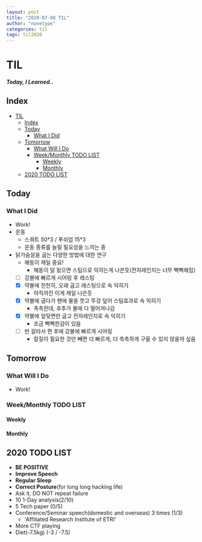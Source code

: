 ```yaml
---
layout: post
title: "2020-07-08 TIL"
author: "nonetype"
categories: til
tags: til2020
---
```


# TIL
***Today, I Learned..***

## Index

<!-- @import "[TOC]" {cmd="toc" depthFrom=1 depthTo=6 orderedList=false} -->
<!-- code_chunk_output -->

- [TIL](#til)
  - [Index](#index)
  - [Today](#today)
    - [What I Did](#what-i-did)
  - [Tomorrow](#tomorrow)
    - [What Will I Do](#what-will-i-do)
    - [Week/Monthly TODO LIST](#weekmonthly-todo-list)
      - [Weekly](#weekly)
      - [Monthly](#monthly)
  - [2020 TODO LIST](#2020-todo-list)

<!-- /code_chunk_output -->


## Today
### What I Did
- Work!
- 운동
  - 스쿼트 50\*3 / 푸쉬업 15\*3
  - 운동 종류를 늘릴 필요성을 느끼는 중
- 닭가슴살을 굽는 다양한 방법에 대한 연구
  - 해동이 제일 중요!
    - 해동이 덜 됬으면 스팀으로 익히는게 나은듯(전자레인지는 너무 뻑뻑해짐)
  - [ ] 강불에 빠르게 시어링 후 레스팅
  - [x] 약불에 천천히, 오래 굽고 레스팅으로 속 익히기
    - 아직까진 이게 제일 나은듯
  - [x] 약불에 굽다가 팬에 물을 붓고 뚜겅 덮어 스팀효과로 속 익히기
    - 촉촉한데, 후추가 물에 다 떨어져나감
  - [x] 약불에 앞뒷면만 굽고 전자레인지로 속 익히기
    - 조금 뻑뻑한감이 있음
  - [ ] 반 갈라서 편 후에 강불에 빠르게 시어링
    - 칼질이 필요한 것만 빼면 더 빠르게, 더 촉촉하게 구울 수 있지 않을까 싶음

## Tomorrow
### What Will I Do
- Work!

### Week/Monthly TODO LIST
#### Weekly

#### Monthly

## 2020 TODO LIST
- **BE POSITIVE**
- **Improve Speech**
- **Regular Sleep**
- **Correct Posture**(for long long hacking life)
- Ask it, DO NOT repeat failure
- 10 1-Day analysis(2/10)
- 5 Tech paper (0/5)
- Conference/Seminar speech(domestic and overseas) 3 times (1/3)
  - 'Affiliated Research Institute of ETRI'
- More CTF playing
- Diet(-7.5kg) (-3 / -7.5)
